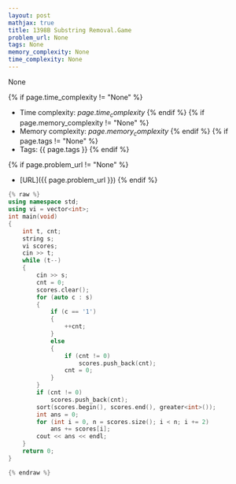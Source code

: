 ```yaml
---
layout: post
mathjax: true
title: 1398B Substring Removal.Game
problem_url: None
tags: None
memory_complexity: None
time_complexity: None
---
```


None


{% if page.time_complexity != "None" %}
- Time complexity: ${{ page.time_complexity }}$
{% endif %}
{% if page.memory_complexity != "None" %}
- Memory complexity: ${{ page.memory_complexity }}$
{% endif %}
{% if page.tags != "None" %}
- Tags: {{ page.tags }}
{% endif %}

{% if page.problem_url != "None" %}
- [URL]({{ page.problem_url }})
{% endif %}

```cpp
{% raw %}
using namespace std;
using vi = vector<int>;
int main(void)
{
    int t, cnt;
    string s;
    vi scores;
    cin >> t;
    while (t--)
    {
        cin >> s;
        cnt = 0;
        scores.clear();
        for (auto c : s)
        {
            if (c == '1')
            {
                ++cnt;
            }
            else
            {
                if (cnt != 0)
                    scores.push_back(cnt);
                cnt = 0;
            }
        }
        if (cnt != 0)
            scores.push_back(cnt);
        sort(scores.begin(), scores.end(), greater<int>());
        int ans = 0;
        for (int i = 0, n = scores.size(); i < n; i += 2)
            ans += scores[i];
        cout << ans << endl;
    }
    return 0;
}

{% endraw %}
```